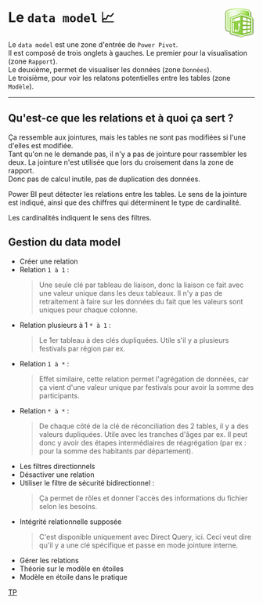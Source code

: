# **Le `data model` 📈**  <img align="right" src="../assets/powerPivot.png" alt="Power Pivot" title="Power Pivot" widht="auto" height="64px">

Le `data model` est une zone d'entrée de `Power Pivot`.  
Il est composé de trois onglets à gauches. Le premier pour la visualisation (zone `Rapport`).  
Le deuxième, permet de visualiser les données (zone `Données`).  
Le troisième, pour voir les relatons potentielles entre les tables (zone `Modèle`).  

___
## **Qu'est-ce que les relations et à quoi ça sert ?**

Ça ressemble aux jointures, mais les tables ne sont pas modifiées si l'une d'elles est modifiée.  
Tant qu'on ne le demande pas, il n'y a pas de jointure pour rassembler les deux. La jointure n'est utilisée que lors du croisement dans la zone de rapport.  
Donc pas de calcul inutile, pas de duplication des données.  

Power BI peut détecter les relations entre les tables. Le sens de la jointure est indiqué, ainsi que des chiffres qui déterminent le type de cardinalité.  

Les cardinalités indiquent le sens des filtres.

## **Gestion du data model**

* Créer une relation
* Relation `1 à 1` :  
  >Une seule clé par tableau de liaison, donc la liaison ce fait avec une valeur unique dans les deux tableaux. Il n'y a pas de retraitement à faire sur les données du fait que les valeurs sont uniques pour chaque colonne.
* Relation plusieurs à 1 `* à 1` :  
  >Le 1er tableau à des clés dupliquées. Utile s'il y a plusieurs festivals par région par ex.
* Relation `1 à *` :  
  >Effet similaire, cette relation permet l'agrégation de données, car ça vient d'une valeur unique par festivals pour avoir la somme des participants.
* Relation `* à *` :  
  >De chaque côté de la clé de réconciliation des 2 tables, il y a des valeurs dupliquées. Utile avec les tranches d'âges par ex. Il peut donc y avoir des étapes intermédiaires de réagrégation (par ex : pour la somme des habitants par département).
* Les filtres directionnels
* Désactiver une relation
* Utiliser le filtre de sécurité bidirectionnel :
  > Ça permet de rôles et donner l'accès des informations du fichier selon les besoins.
* Intégrité relationnelle supposée
  > C'est disponible uniquement avec Direct Query, ici. Ceci veut dire qu'il y a une clé spécifique et passe en mode jointure interne.
* Gérer les relations
* Théorie sur le modèle en étoiles
* Modèle en étoile dans le pratique

[TP](tp)